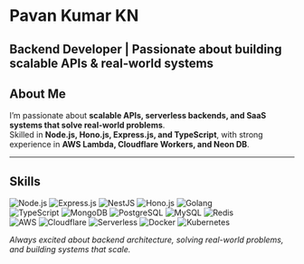 # Pavan Kumar KN  

**Backend Developer | Passionate about building scalable APIs & real-world systems**
---

## About Me  
I’m passionate about **scalable APIs, serverless backends, and SaaS systems that solve real-world problems**.  
Skilled in **Node.js, Hono.js, Express.js, and TypeScript**, with strong experience in **AWS Lambda, Cloudflare Workers, and Neon DB**.  

---

## Skills
![Node.js](https://img.shields.io/badge/Node.js-339933?logo=nodedotjs&logoColor=white&style=flat)
![Express.js](https://img.shields.io/badge/Express.js-000000?logo=express&logoColor=white&style=flat)
![NestJS](https://img.shields.io/badge/NestJS-e0234e?logo=nestjs&logoColor=white&style=flat)
![Hono.js](https://img.shields.io/badge/Hono.js-ff69b4?logo=javascript&logoColor=white&style=flat)
![Golang](https://img.shields.io/badge/Go-00ADD8?logo=go&logoColor=white&style=flat)  
![TypeScript](https://img.shields.io/badge/TypeScript-3178c6?logo=typescript&logoColor=white&style=flat)
![MongoDB](https://img.shields.io/badge/MongoDB-47A248?logo=mongodb&logoColor=white&style=flat)
![PostgreSQL](https://img.shields.io/badge/PostgreSQL-4169E1?logo=postgresql&logoColor=white&style=flat)
![MySQL](https://img.shields.io/badge/MySQL-4479A1?logo=mysql&logoColor=white&style=flat)
![Redis](https://img.shields.io/badge/Redis-DC382D?logo=redis&logoColor=white&style=flat)  
![AWS](https://img.shields.io/badge/AWS-232F3E?logo=amazonaws&logoColor=white&style=flat)
![Cloudflare](https://img.shields.io/badge/Cloudflare-F38020?logo=cloudflare&logoColor=white&style=flat)
![Serverless](https://img.shields.io/badge/Serverless-FD5750?logo=serverless&logoColor=white&style=flat)
![Docker](https://img.shields.io/badge/Docker-2496ED?logo=docker&logoColor=white&style=flat)
![Kubernetes](https://img.shields.io/badge/Kubernetes-326CE5?logo=kubernetes&logoColor=white&style=flat)

*Always excited about backend architecture, solving real-world problems, and building systems that scale.*
